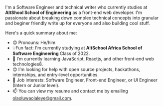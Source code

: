 I'm a Software Engineer and technical writer who currently studies at **AltShool School of Engineering** as a front-end web developer. I'm passionate about breaking down complex technical concepts into granular and beginer friendly write up for everyone and also building cool stuff.

Here's a quick summary about me:

* 😊 Pronouns: He/him
* 💡Fun fact: I'm currently studying at **AltSchool Africa School of Software Engineering** Class of 2022.
* 🌱 I’m currently learning JavaScript, Reactjs, and other front-end web technologies8.
* 😊 I’m looking for help with open source projects, hackathons, internships, and entry-level opportunities.
* 💼 Job interests: Software Engineer, Front-end Engineer, or UI Engineer (Intern or Junior level).
* 📫 You can view my resume and contact me by emailing olaoluwaolaleye@gmail.com.
